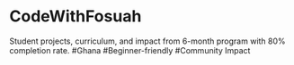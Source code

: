 # CodeWithFosuah
Student projects, curriculum, and impact from 6-month program with 80% completion rate.
#Ghana #Beginner-friendly #Community Impact
